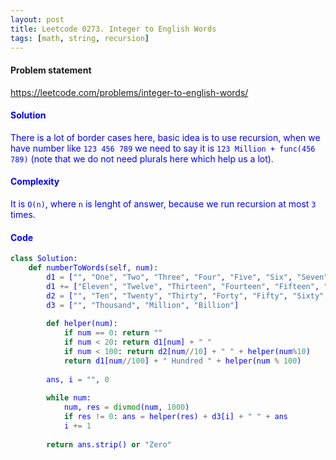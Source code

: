 ```yaml
---
layout: post
title: Leetcode 0273. Integer to English Words
tags: [math, string, recursion]
---
```


#### Problem statement

<a href="https://leetcode.com/problems/integer-to-english-words/"> <font color = blue>https://leetcode.com/problems/integer-to-english-words/

#### Solution
There is a lot of border cases here, basic idea is to use recursion, when we have number like `123 456 789` we need to say it is `123 Million + func(456 789)` (note that we do not need plurals here which help us a lot).

#### Complexity
It is `O(n)`, where `n` is lenght of answer, because we run recursion at most `3` times.

#### Code
```python
class Solution:
    def numberToWords(self, num):
        d1 = ["", "One", "Two", "Three", "Four", "Five", "Six", "Seven", "Eight", "Nine", "Ten"]
        d1 += ["Eleven", "Twelve", "Thirteen", "Fourteen", "Fifteen", "Sixteen", "Seventeen", "Eighteen", "Nineteen"]
        d2 = ["", "Ten", "Twenty", "Thirty", "Forty", "Fifty", "Sixty", "Seventy", "Eighty", "Ninety"]
        d3 = ["", "Thousand", "Million", "Billion"]
        
        def helper(num):
            if num == 0: return ""
            if num < 20: return d1[num] + " "
            if num < 100: return d2[num//10] + " " + helper(num%10)
            return d1[num//100] + " Hundred " + helper(num % 100)
        
        ans, i = "", 0
        
        while num:
            num, res = divmod(num, 1000)
            if res != 0: ans = helper(res) + d3[i] + " " + ans
            i += 1
            
        return ans.strip() or "Zero"
```
